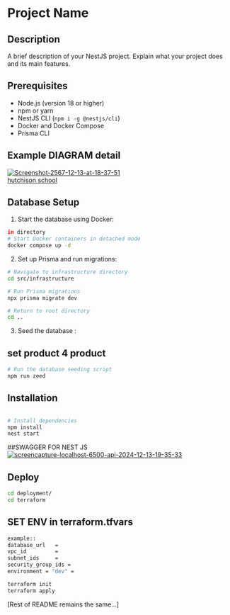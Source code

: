 # Project Name

## Description
A brief description of your NestJS project. Explain what your project does and its main features.

## Prerequisites
- Node.js (version 18 or higher)
- npm or yarn
- NestJS CLI (`npm i -g @nestjs/cli`)
- Docker and Docker Compose
- Prisma CLI


## Example DIAGRAM detail
<a href="https://ibb.co/47TX2h3"><img src="https://i.ibb.co/FKwyXRC/Screenshot-2567-12-13-at-18-37-51.png" alt="Screenshot-2567-12-13-at-18-37-51" border="0"></a><br /><a target='_blank' href='https://nonprofitlight.com/tn/memphis/hutchison-school'>hutchison school</a><br />

## Database Setup

1. Start the database using Docker:
```bash
in directory
# Start Docker containers in detached mode
docker compose up -d
```

2. Set up Prisma and run migrations:
```bash
# Navigate to infrastructure directory
cd src/infrastructure

# Run Prisma migrations
npx prisma migrate dev

# Return to root directory
cd ..
```

3. Seed the database :
## set product 4 product
```bash
# Run the database seeding script
npm run zeed
```

## Installation

```bash

# Install dependencies
npm install
nest start 
``` 


##SWAGGER FOR NEST JS 
<a href="https://ibb.co/R4sdwBd"><img src="https://i.ibb.co/fGyLwnL/screencapture-localhost-6500-api-2024-12-13-19-35-33.png" alt="screencapture-localhost-6500-api-2024-12-13-19-35-33" border="0"></a>

## Deploy 

```bash
cd deployment/
cd terraform
```

## SET ENV in  terraform.tfvars 

```bash
example::
database_url   = 
vpc_id         = 
subnet_ids     = 
security_group_ids = 
environment = "dev" =
```

```bash
terraform init
terraform apply

```

[Rest of README remains the same...]
